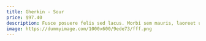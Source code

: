 ```yaml
---
title: Gherkin - Sour
price: $97.40
description: Fusce posuere felis sed lacus. Morbi sem mauris, laoreet ut, rhoncus aliquet, pulvinar sed, nisl. Nunc rhoncus dui vel sem.
image: https://dummyimage.com/1000x600/9ede73/fff.png
---
```

